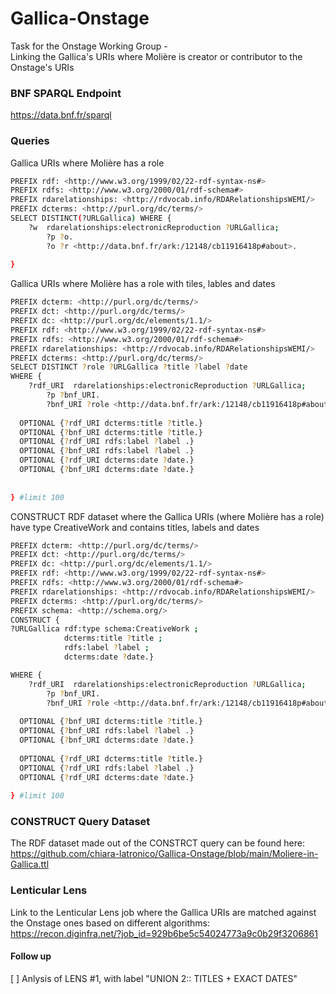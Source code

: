 # Gallica-Onstage

Task for the Onstage Working Group - </br>
Linking the Gallica's URIs where Molière is creator or contributor to the Onstage's URIs  

### BNF SPARQL Endpoint
<https://data.bnf.fr/sparql>

### Queries

Gallica URIs where Molière has a role

```bash
PREFIX rdf: <http://www.w3.org/1999/02/22-rdf-syntax-ns#>
PREFIX rdfs: <http://www.w3.org/2000/01/rdf-schema#>
PREFIX rdarelationships: <http://rdvocab.info/RDARelationshipsWEMI/>
PREFIX dcterms: <http://purl.org/dc/terms/>
SELECT DISTINCT(?URLGallica) WHERE { 
  	?w  rdarelationships:electronicReproduction ?URLGallica;
        ?p ?o.
        ?o ?r <http://data.bnf.fr/ark:/12148/cb11916418p#about>.
  
} 

```

Gallica URIs where Molière has a role with tiles, lables and dates 

```bash
PREFIX dcterm: <http://purl.org/dc/terms/>
PREFIX dct: <http://purl.org/dc/terms/>
PREFIX dc: <http://purl.org/dc/elements/1.1/>
PREFIX rdf: <http://www.w3.org/1999/02/22-rdf-syntax-ns#>
PREFIX rdfs: <http://www.w3.org/2000/01/rdf-schema#>
PREFIX rdarelationships: <http://rdvocab.info/RDARelationshipsWEMI/>
PREFIX dcterms: <http://purl.org/dc/terms/>
SELECT DISTINCT ?role ?URLGallica ?title ?label ?date 
WHERE { 
  	?rdf_URI  rdarelationships:electronicReproduction ?URLGallica;
        ?p ?bnf_URI.
        ?bnf_URI ?role <http://data.bnf.fr/ark:/12148/cb11916418p#about>.
  
  OPTIONAL {?rdf_URI dcterms:title ?title.} 
  OPTIONAL {?bnf_URI dcterms:title ?title.} 
  OPTIONAL {?rdf_URI rdfs:label ?label .}
  OPTIONAL {?bnf_URI rdfs:label ?label .}
  OPTIONAL {?rdf_URI dcterms:date ?date.} 
  OPTIONAL {?bnf_URI dcterms:date ?date.} 
     
  
} #limit 100
```

CONSTRUCT RDF dataset where the Gallica URIs (where Molière has a role) have type CreativeWork and contains titles, labels and dates


```bash
PREFIX dcterm: <http://purl.org/dc/terms/>
PREFIX dct: <http://purl.org/dc/terms/>
PREFIX dc: <http://purl.org/dc/elements/1.1/>
PREFIX rdf: <http://www.w3.org/1999/02/22-rdf-syntax-ns#>
PREFIX rdfs: <http://www.w3.org/2000/01/rdf-schema#>
PREFIX rdarelationships: <http://rdvocab.info/RDARelationshipsWEMI/>
PREFIX dcterms: <http://purl.org/dc/terms/>
PREFIX schema: <http://schema.org/>
CONSTRUCT {
?URLGallica rdf:type schema:CreativeWork ;
            dcterms:title ?title ; 
            rdfs:label ?label ;
            dcterms:date ?date.} 

WHERE { 
  	?rdf_URI  rdarelationships:electronicReproduction ?URLGallica;
        ?p ?bnf_URI.
        ?bnf_URI ?role <http://data.bnf.fr/ark:/12148/cb11916418p#about>.
  
  OPTIONAL {?bnf_URI dcterms:title ?title.} 
  OPTIONAL {?bnf_URI rdfs:label ?label .}
  OPTIONAL {?bnf_URI dcterms:date ?date.} 
  
  OPTIONAL {?rdf_URI dcterms:title ?title.} 
  OPTIONAL {?rdf_URI rdfs:label ?label .}
  OPTIONAL {?rdf_URI dcterms:date ?date.}  
  
} #limit 100
```

### CONSTRUCT Query Dataset 

The RDF dataset made out of the CONSTRCT query can be found here: </br>
<https://github.com/chiara-latronico/Gallica-Onstage/blob/main/Moliere-in-Gallica.ttl> 


### Lenticular Lens 
Link to the Lenticular Lens job where the Gallica URIs are matched against the Onstage ones based on different algorithms: </br>
<https://recon.diginfra.net/?job_id=929b6be5c54024773a9c0b29f3206861>

#### Follow up
[ ] Anlysis of LENS #1, with label "UNION 2:: TITLES + EXACT DATES" 


